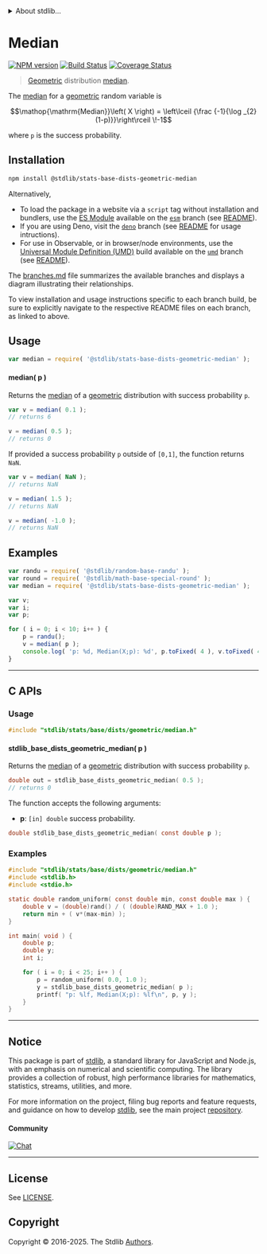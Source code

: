 <!--

@license Apache-2.0

Copyright (c) 2018 The Stdlib Authors.

Licensed under the Apache License, Version 2.0 (the "License");
you may not use this file except in compliance with the License.
You may obtain a copy of the License at

   http://www.apache.org/licenses/LICENSE-2.0

Unless required by applicable law or agreed to in writing, software
distributed under the License is distributed on an "AS IS" BASIS,
WITHOUT WARRANTIES OR CONDITIONS OF ANY KIND, either express or implied.
See the License for the specific language governing permissions and
limitations under the License.

-->


<details>
  <summary>
    About stdlib...
  </summary>
  <p>We believe in a future in which the web is a preferred environment for numerical computation. To help realize this future, we've built stdlib. stdlib is a standard library, with an emphasis on numerical and scientific computation, written in JavaScript (and C) for execution in browsers and in Node.js.</p>
  <p>The library is fully decomposable, being architected in such a way that you can swap out and mix and match APIs and functionality to cater to your exact preferences and use cases.</p>
  <p>When you use stdlib, you can be absolutely certain that you are using the most thorough, rigorous, well-written, studied, documented, tested, measured, and high-quality code out there.</p>
  <p>To join us in bringing numerical computing to the web, get started by checking us out on <a href="https://github.com/stdlib-js/stdlib">GitHub</a>, and please consider <a href="https://opencollective.com/stdlib">financially supporting stdlib</a>. We greatly appreciate your continued support!</p>
</details>

# Median

[![NPM version][npm-image]][npm-url] [![Build Status][test-image]][test-url] [![Coverage Status][coverage-image]][coverage-url] <!-- [![dependencies][dependencies-image]][dependencies-url] -->

> [Geometric][geometric-distribution] distribution [median][median].

<!-- Section to include introductory text. Make sure to keep an empty line after the intro `section` element and another before the `/section` close. -->

<section class="intro">

The [median][median] for a [geometric][geometric-distribution] random variable is

<!-- <equation class="equation" label="eq:geometric_median" align="center" raw="\operatorname{Median}\left( X \right) = \left\lceil {\frac {-1}{\log _{2}(1-p)}}\right\rceil \!-1" alt="Median for a geometric distribution."> -->

```math
\mathop{\mathrm{Median}}\left( X \right) = \left\lceil {\frac {-1}{\log _{2}(1-p)}}\right\rceil \!-1
```

<!-- <div class="equation" align="center" data-raw-text="\operatorname{Median}\left( X \right) = \left\lceil {\frac {-1}{\log _{2}(1-p)}}\right\rceil \!-1" data-equation="eq:geometric_median">
    <img src="https://cdn.jsdelivr.net/gh/stdlib-js/stdlib@51534079fef45e990850102147e8945fb023d1d0/lib/node_modules/@stdlib/stats/base/dists/geometric/median/docs/img/equation_geometric_median.svg" alt="Median for a geometric distribution.">
    <br>
</div> -->

<!-- </equation> -->

where `p` is the success probability.

</section>

<!-- /.intro -->

<!-- Package usage documentation. -->

<section class="installation">

## Installation

```bash
npm install @stdlib/stats-base-dists-geometric-median
```

Alternatively,

-   To load the package in a website via a `script` tag without installation and bundlers, use the [ES Module][es-module] available on the [`esm`][esm-url] branch (see [README][esm-readme]).
-   If you are using Deno, visit the [`deno`][deno-url] branch (see [README][deno-readme] for usage intructions).
-   For use in Observable, or in browser/node environments, use the [Universal Module Definition (UMD)][umd] build available on the [`umd`][umd-url] branch (see [README][umd-readme]).

The [branches.md][branches-url] file summarizes the available branches and displays a diagram illustrating their relationships.

To view installation and usage instructions specific to each branch build, be sure to explicitly navigate to the respective README files on each branch, as linked to above.

</section>

<section class="usage">

## Usage

```javascript
var median = require( '@stdlib/stats-base-dists-geometric-median' );
```

#### median( p )

Returns the [median][median] of a [geometric][geometric-distribution] distribution with success probability `p`.

```javascript
var v = median( 0.1 );
// returns 6

v = median( 0.5 );
// returns 0
```

If provided a success probability `p` outside of `[0,1]`, the function returns `NaN`.

```javascript
var v = median( NaN );
// returns NaN

v = median( 1.5 );
// returns NaN

v = median( -1.0 );
// returns NaN
```

</section>

<!-- /.usage -->

<!-- Package usage notes. Make sure to keep an empty line after the `section` element and another before the `/section` close. -->

<section class="notes">

</section>

<!-- /.notes -->

<!-- Package usage examples. -->

<section class="examples">

## Examples

<!-- eslint no-undef: "error" -->

```javascript
var randu = require( '@stdlib/random-base-randu' );
var round = require( '@stdlib/math-base-special-round' );
var median = require( '@stdlib/stats-base-dists-geometric-median' );

var v;
var i;
var p;

for ( i = 0; i < 10; i++ ) {
    p = randu();
    v = median( p );
    console.log( 'p: %d, Median(X;p): %d', p.toFixed( 4 ), v.toFixed( 4 ) );
}
```

</section>

<!-- /.examples -->

<!-- C interface documentation. -->

* * *

<section class="c">

## C APIs

<!-- Section to include introductory text. Make sure to keep an empty line after the intro `section` element and another before the `/section` close. -->

<section class="intro">

</section>

<!-- /.intro -->

<!-- C usage documentation. -->

<section class="usage">

### Usage

```c
#include "stdlib/stats/base/dists/geometric/median.h"
```

#### stdlib_base_dists_geometric_median( p )

Returns the [median][median] of a [geometric][geometric-distribution] distribution with success probability `p`.

```c
double out = stdlib_base_dists_geometric_median( 0.5 );
// returns 0
```

The function accepts the following arguments:

-   **p**: `[in] double` success probability.

```c
double stdlib_base_dists_geometric_median( const double p );
```

</section>

<!-- /.usage -->

<!-- C API usage notes. Make sure to keep an empty line after the `section` element and another before the `/section` close. -->

<section class="notes">

</section>

<!-- /.notes -->

<!-- C API usage examples. -->

<section class="examples">

### Examples

```c
#include "stdlib/stats/base/dists/geometric/median.h"
#include <stdlib.h>
#include <stdio.h>

static double random_uniform( const double min, const double max ) {
    double v = (double)rand() / ( (double)RAND_MAX + 1.0 );
    return min + ( v*(max-min) );
}

int main( void ) {
    double p;
    double y;
    int i;

    for ( i = 0; i < 25; i++ ) {
        p = random_uniform( 0.0, 1.0 );
        y = stdlib_base_dists_geometric_median( p );
        printf( "p: %lf, Median(X;p): %lf\n", p, y );
    }
}
```

</section>

<!-- /.examples -->

</section>

<!-- /.c -->

<!-- Section to include cited references. If references are included, add a horizontal rule *before* the section. Make sure to keep an empty line after the `section` element and another before the `/section` close. -->

<section class="references">

</section>

<!-- /.references -->

<!-- Section for related `stdlib` packages. Do not manually edit this section, as it is automatically populated. -->

<section class="related">

</section>

<!-- /.related -->

<!-- Section for all links. Make sure to keep an empty line after the `section` element and another before the `/section` close. -->


<section class="main-repo" >

* * *

## Notice

This package is part of [stdlib][stdlib], a standard library for JavaScript and Node.js, with an emphasis on numerical and scientific computing. The library provides a collection of robust, high performance libraries for mathematics, statistics, streams, utilities, and more.

For more information on the project, filing bug reports and feature requests, and guidance on how to develop [stdlib][stdlib], see the main project [repository][stdlib].

#### Community

[![Chat][chat-image]][chat-url]

---

## License

See [LICENSE][stdlib-license].


## Copyright

Copyright &copy; 2016-2025. The Stdlib [Authors][stdlib-authors].

</section>

<!-- /.stdlib -->

<!-- Section for all links. Make sure to keep an empty line after the `section` element and another before the `/section` close. -->

<section class="links">

[npm-image]: http://img.shields.io/npm/v/@stdlib/stats-base-dists-geometric-median.svg
[npm-url]: https://npmjs.org/package/@stdlib/stats-base-dists-geometric-median

[test-image]: https://github.com/stdlib-js/stats-base-dists-geometric-median/actions/workflows/test.yml/badge.svg?branch=main
[test-url]: https://github.com/stdlib-js/stats-base-dists-geometric-median/actions/workflows/test.yml?query=branch:main

[coverage-image]: https://img.shields.io/codecov/c/github/stdlib-js/stats-base-dists-geometric-median/main.svg
[coverage-url]: https://codecov.io/github/stdlib-js/stats-base-dists-geometric-median?branch=main

<!--

[dependencies-image]: https://img.shields.io/david/stdlib-js/stats-base-dists-geometric-median.svg
[dependencies-url]: https://david-dm.org/stdlib-js/stats-base-dists-geometric-median/main

-->

[chat-image]: https://img.shields.io/gitter/room/stdlib-js/stdlib.svg
[chat-url]: https://app.gitter.im/#/room/#stdlib-js_stdlib:gitter.im

[stdlib]: https://github.com/stdlib-js/stdlib

[stdlib-authors]: https://github.com/stdlib-js/stdlib/graphs/contributors

[umd]: https://github.com/umdjs/umd
[es-module]: https://developer.mozilla.org/en-US/docs/Web/JavaScript/Guide/Modules

[deno-url]: https://github.com/stdlib-js/stats-base-dists-geometric-median/tree/deno
[deno-readme]: https://github.com/stdlib-js/stats-base-dists-geometric-median/blob/deno/README.md
[umd-url]: https://github.com/stdlib-js/stats-base-dists-geometric-median/tree/umd
[umd-readme]: https://github.com/stdlib-js/stats-base-dists-geometric-median/blob/umd/README.md
[esm-url]: https://github.com/stdlib-js/stats-base-dists-geometric-median/tree/esm
[esm-readme]: https://github.com/stdlib-js/stats-base-dists-geometric-median/blob/esm/README.md
[branches-url]: https://github.com/stdlib-js/stats-base-dists-geometric-median/blob/main/branches.md

[stdlib-license]: https://raw.githubusercontent.com/stdlib-js/stats-base-dists-geometric-median/main/LICENSE

[geometric-distribution]: https://en.wikipedia.org/wiki/Geometric_distribution

[median]: https://en.wikipedia.org/wiki/Median

</section>

<!-- /.links -->
